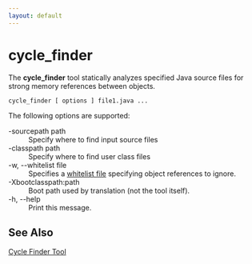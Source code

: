 ```yaml
---
layout: default
---
```


# cycle_finder

The **cycle_finder** tool statically analyzes specified Java source files for strong memory references between objects.

````
cycle_finder [ options ] file1.java ...
````

The following options are supported:

<dl>
<dt>-sourcepath path</dt>
<dd>Specify where to find input source files</dd>

<dt>-classpath path</dt>
<dd>Specify where to find user class files</dd>

<dt>-w, --whitelist file</dt>
<dd>Specifies a <a href="Cycle-Finder-Tool#wiki-whitelisting">whitelist file</a> specifying object references to ignore.</dd>

<dt>-Xbootclasspath:path</dt>
<dd>Boot path used by translation (not the tool itself).</dd>

<dt>-h, --help</dt>
<dd>Print this message.</dd>
</dl>

## See Also

[Cycle Finder Tool](Cycle-Finder-Tool.html)